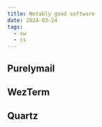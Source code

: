 ```yaml
---
title: Notably good software
date: 2024-03-24
tags:
  - sw
  - cs
---
```


## Purelymail

## WezTerm

## Quartz
